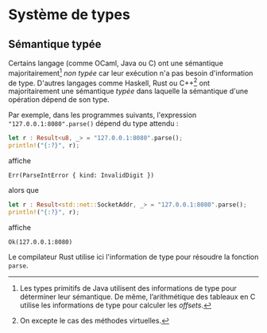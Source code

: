 # Système de types

## Sémantique typée

Certains langage (comme OCaml, Java ou C) ont une sémantique majoritairement[^syntax_directed_exceptions] *non typée* car leur exécution n'a pas besoin d'information de type. D'autres langages comme Haskell, Rust ou C++[^cpp_typed] ont majoritairement une sémantique *typée* dans laquelle la sémantique d'une opération dépend de son type.

[^syntax_directed_exceptions]: Les types primitifs de Java utilisent des informations de type pour déterminer leur sémantique. De même, l’arithmétique des tableaux en C utilise les informations de type pour calculer les *offsets*.
[^cpp_typed]: On excepte le cas des méthodes virtuelles.

Par exemple, dans les programmes suivants, l'expression `"127.0.0.1:8080".parse()` dépend du type attendu :

```rust
let r : Result<u8, _> = "127.0.0.1:8080".parse();
println!("{:?}", r);
```

affiche

```
Err(ParseIntError { kind: InvalidDigit })
```

alors que

```rust
let r : Result<std::net::SocketAddr, _> = "127.0.0.1:8080".parse();
println!("{:?}", r);
```

affiche

```
Ok(127.0.0.1:8080)
```

Le compilateur Rust utilise ici l'information de type pour résoudre la fonction `parse`.

<!-- Attention aux implémentations de la même fonction pour un smart pointer et le type qu'il wrap -->
<!-- Attention aux implémentations qui se chevauchent mais pas trop dérangeant car si on ne sait pas qu'un type implémente un trait, on ne va pas l'utiliser dans le cadre de ce trait -->